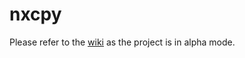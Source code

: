 # nxcpy

Please refer to the [wiki](https://github.com/OrkoHunter/nxcpy/wiki/What,-Why-and-How%3F) as the project is in alpha mode.
